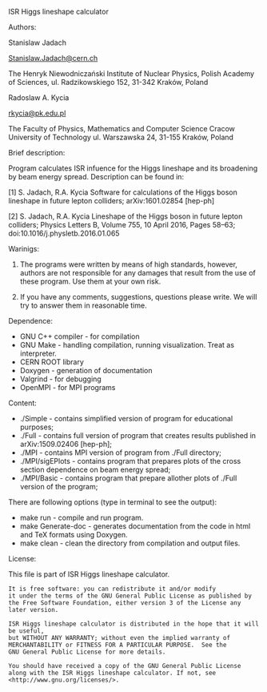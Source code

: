  
ISR Higgs lineshape calculator



Authors:

Stanislaw Jadach

Stanislaw.Jadach@cern.ch

The Henryk Niewodniczański Institute of Nuclear Physics,
Polish Academy of Sciences,
ul. Radzikowskiego 152, 
31-342 Kraków, Poland



Radoslaw A. Kycia

rkycia@pk.edu.pl

The Faculty of Physics, Mathematics and Computer Science
Cracow University of Technology
ul. Warszawska 24,
31-155 Kraków, Poland


Brief description:

Program calculates ISR infuence for the Higgs lineshape and its broadening by beam energy spread.
Description can be found in:

[1] S. Jadach, R.A. Kycia Software for calculations of the Higgs boson lineshape in future lepton colliders; arXiv:1601.02854 [hep-ph]

[2] S. Jadach, R.A. Kycia Lineshape of the Higgs boson in future lepton colliders; Physics Letters B, Volume 755, 10 April 2016, Pages 58–63; doi:10.1016/j.physletb.2016.01.065


Warinigs:

1. The programs were written by means of high standards, however, authors are not responsible for any damages that result from the use of these program. Use them at your own risk.

2. If you have any comments, suggestions, questions please write. We will try to answer them in reasonable time.



Dependence:

- GNU C++ compiler - for compilation
- GNU Make - handling compilation, running visualization. Treat as interpreter.
- CERN ROOT library
- Doxygen  - generation of documentation
- Valgrind - for debugging
- OpenMPI - for MPI programs

Content:
- ./Simple  - contains simplified version of program for educational purposes;
- ./Full    - contains full version of program that creates results published in  arXiv:1509.02406 [hep-ph];
- ./MPI     - contains MPI version of program from ./Full directory;
- ./MPI/sigEPlots - contains program that prepares plots of the cross section dependence on beam energy spread;
- ./MPI/Basic  - contains program that prepare allother plots of ./Full version of the program;


There are following options (type in terminal to see the output):

- make run - compile and run program. 
- make Generate-doc - generates documentation from the code in html and TeX formats using Doxygen.
- make clean - clean the directory from compilation and output files.


License:

This file is part of ISR Higgs lineshape calculator.

    It is free software: you can redistribute it and/or modify
    it under the terms of the GNU General Public License as published by
    the Free Software Foundation, either version 3 of the License any later version.

    ISR Higgs lineshape calculator is distributed in the hope that it will be useful,
    but WITHOUT ANY WARRANTY; without even the implied warranty of
    MERCHANTABILITY or FITNESS FOR A PARTICULAR PURPOSE.  See the
    GNU General Public License for more details.

    You should have received a copy of the GNU General Public License
    along with the ISR Higgs lineshape calculator. If not, see <http://www.gnu.org/licenses/>.


